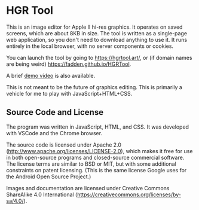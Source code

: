 # HGR Tool #

This is an image editor for Apple II hi-res graphics.  It operates on saved
screens, which are about 8KB in size.  The tool is written as a single-page
web application, so you don't need to download anything to use it.  It runs
entirely in the local browser, with no server components or cookies.

You can launch the tool by going to https://hgrtool.art/, or (if domain names
are being weird) https://fadden.github.io/HGRTool.

A brief [demo video](https://youtu.be/Cr55oV_MjX4) is also available.

This is not meant to be the future of graphics editing.  This is primarily a
vehicle for me to play with JavaScript+HTML+CSS.

## Source Code and License ##

The program was written in JavaScript, HTML, and CSS.  It was developed with
VSCode and the Chrome browser.

The source code is licensed under Apache 2.0
(http://www.apache.org/licenses/LICENSE-2.0), which makes it free for use in
both open-source programs and closed-source commercial software.  The license
terms are similar to BSD or MIT, but with some additional constraints on
patent licensing.  (This is the same license Google uses for the Android
Open Source Project.)

Images and documentation are licensed under Creative Commons ShareAlike 4.0 International
(https://creativecommons.org/licenses/by-sa/4.0/).

